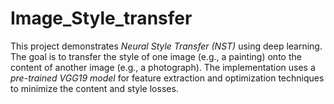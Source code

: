 # Image_Style_transfer
 This project demonstrates *Neural Style Transfer (NST)* using deep learning. The goal is to transfer the style of one image (e.g., a painting) onto the content of another image (e.g., a photograph). The implementation uses a *pre-trained VGG19 model* for feature extraction and optimization techniques to minimize the content and style losses.
